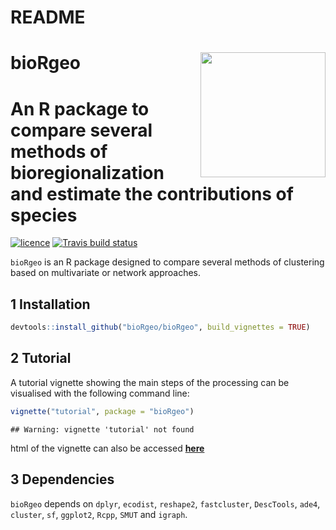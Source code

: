 README
================

# bioRgeo <img src="figures/France.PNG" align="right" alt="" width="200" />

# An R package to compare several methods of bioregionalization and estimate the contributions of species

[![licence](https://img.shields.io/badge/Licence-GPL--3-blue.svg)](https://www.r-project.org/Licenses/GPL-3)
[![Travis build status](https://travis-ci.org/bioRgeo/bioRgeo)](https://travis-ci.org/bioRgeo/bioRgeo)

`bioRgeo` is an R package designed to compare several methods of
clustering based on multivariate or network approaches.

## 1 Installation

``` r
devtools::install_github("bioRgeo/bioRgeo", build_vignettes = TRUE)
```

## 2 Tutorial

A tutorial vignette showing the main steps of the processing can be
visualised with the following command line:

``` r
vignette("tutorial", package = "bioRgeo")
```

    ## Warning: vignette 'tutorial' not found

html of the vignette can also be accessed **[here](https://biorgeo.github.io/bioRgeo/articles/tutorial.html)**

## 3 Dependencies

`bioRgeo` depends on `dplyr`, `ecodist`, `reshape2`, `fastcluster`,
`DescTools`, `ade4`, `cluster`, `sf`, `ggplot2`, `Rcpp`, `SMUT` and
`igraph`.
